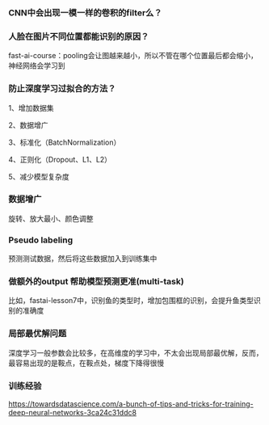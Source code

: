 ### CNN中会出现一模一样的卷积的filter么？

### 人脸在图片不同位置都能识别的原因？

fast-ai-course：pooling会让图越来越小，所以不管在哪个位置最后都会缩小，神经网络会学习到

### 防止深度学习过拟合的方法？

1、增加数据集

2、数据增广

3、标准化（BatchNormalization）

4、正则化（Dropout、L1、L2）

5、减少模型复杂度

### 数据增广

旋转、放大最小、颜色调整

### Pseudo labeling

预测测试数据，然后将这些数据加入到训练集中

### 做额外的output 帮助模型预测更准(multi-task)

比如，fastai-lesson7中，识别鱼的类型时，增加包围框的识别，会提升鱼类型识别的准确度

### 局部最优解问题

深度学习一般参数会比较多，在高维度的学习中，不太会出现局部最优解，反而，最容易出现的是鞍点，在鞍点处，梯度下降得很慢

### 训练经验

https://towardsdatascience.com/a-bunch-of-tips-and-tricks-for-training-deep-neural-networks-3ca24c31ddc8



